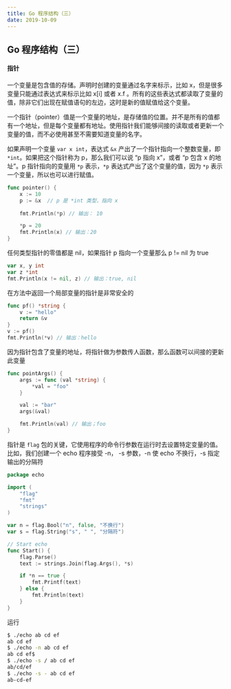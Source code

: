 ```yaml
---
title: Go 程序结构（三）
date: 2019-10-09
---
```


## Go 程序结构（三）



#### 指针

一个变量是包含值的存储。声明时创建的变量通过名字来标示，比如 x，但是很多变量只能通过表达式来标示比如 x[i] 或者 x.f 。所有的这些表达式都读取了变量的值，除非它们出现在赋值语句的左边，这时是新的值赋值给这个变量。

一个指针（pointer）值是一个变量的地址，是存储值的位置。并不是所有的值都有一个地址，但是每个变量都有地址。使用指针我们能够间接的读取或者更新一个变量的值，而不必使用甚至不需要知道变量的名字。

如果声明一个变量 `var x int`，表达式 `&x` 产出了一个指针指向一个整数变量，即 `*int`。如果把这个指针称为 p，那么我们可以说 “p 指向 x”，或者 “p 包含 x 的地址”。p 指针指向的变量用 `*p` 表示，`*p` 表达式产出了这个变量的值，因为 `*p` 表示一个变量，所以也可以进行赋值。

```go
func pointer() {
	x := 10
	p := &x  // p 是 *int 类型，指向 x
	
	fmt.Println(*p) // 输出： 10

	*p = 20
	fmt.Println(x) // 输出：20
}
```

任何类型指针的零值都是 nil，如果指针 p 指向一个变量那么 p != nil 为 true

```go
var x, y int
var z *int
fmt.Println(x != nil, z) // 输出：true, nil
```

在方法中返回一个局部变量的指针是非常安全的

```go
func pf() *string {
	v := "hello"
	return &v
}
v := pf()
fmt.Println(*v) // 输出：hello
```

因为指针包含了变量的地址，将指针做为参数传人函数，那么函数可以间接的更新此变量

```go
func pointArgs() {
	args := func (val *string) {
		*val = "foo"
	}

	val := "bar"
	args(&val)

	fmt.Println(val) // 输出；foo
}
```

指针是 `flag` 包的关键，它使用程序的命令行参数在运行时去设置特定变量的值。比如，我们创建一个 echo 程序接受 -n， -s 参数，-n 使 echo 不换行，-s 指定输出的分隔符

```go
package echo

import (
	"flag"
	"fmt"
	"strings"
)

var n = flag.Bool("n", false, "不换行")
var s = flag.String("s", " ", "分隔符")

// Start echo
func Start() {
	flag.Parse()
	text := strings.Join(flag.Args(), *s)

	if *n == true {
		fmt.Printf(text)
	} else {
		fmt.Println(text)
	}
}

```

运行
```sh
$ ./echo ab cd ef
ab cd ef
$ ./echo -n ab cd ef
ab cd ef$ 
$ ./echo -s / ab cd ef
ab/cd/ef
$ ./echo -s - ab cd ef
ab-cd-ef
```












